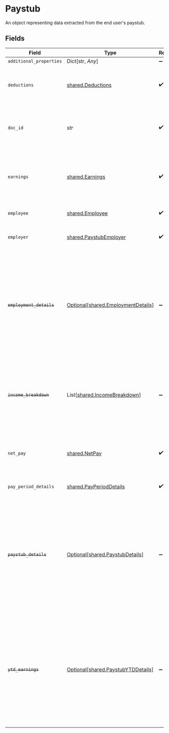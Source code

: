 # Paystub

An object representing data extracted from the end user's paystub.


## Fields

| Field                                                                                                                                                                                        | Type                                                                                                                                                                                         | Required                                                                                                                                                                                     | Description                                                                                                                                                                                  |
| -------------------------------------------------------------------------------------------------------------------------------------------------------------------------------------------- | -------------------------------------------------------------------------------------------------------------------------------------------------------------------------------------------- | -------------------------------------------------------------------------------------------------------------------------------------------------------------------------------------------- | -------------------------------------------------------------------------------------------------------------------------------------------------------------------------------------------- |
| `additional_properties`                                                                                                                                                                      | Dict[str, *Any*]                                                                                                                                                                             | :heavy_minus_sign:                                                                                                                                                                           | N/A                                                                                                                                                                                          |
| `deductions`                                                                                                                                                                                 | [shared.Deductions](../../models/shared/deductions.md)                                                                                                                                       | :heavy_check_mark:                                                                                                                                                                           | An object with the deduction information found on a paystub.                                                                                                                                 |
| `doc_id`                                                                                                                                                                                     | *str*                                                                                                                                                                                        | :heavy_check_mark:                                                                                                                                                                           | An identifier of the document referenced by the document metadata.                                                                                                                           |
| `earnings`                                                                                                                                                                                   | [shared.Earnings](../../models/shared/earnings.md)                                                                                                                                           | :heavy_check_mark:                                                                                                                                                                           | An object representing both a breakdown of earnings on a paystub and the total earnings.                                                                                                     |
| `employee`                                                                                                                                                                                   | [shared.Employee](../../models/shared/employee.md)                                                                                                                                           | :heavy_check_mark:                                                                                                                                                                           | Data about the employee.                                                                                                                                                                     |
| `employer`                                                                                                                                                                                   | [shared.PaystubEmployer](../../models/shared/paystubemployer.md)                                                                                                                             | :heavy_check_mark:                                                                                                                                                                           | Information about the employer on the paystub                                                                                                                                                |
| ~~`employment_details`~~                                                                                                                                                                     | [Optional[shared.EmploymentDetails]](../../models/shared/employmentdetails.md)                                                                                                               | :heavy_minus_sign:                                                                                                                                                                           | : warning: ** DEPRECATED **: This will be removed in a future release, please migrate away from it as soon as possible.<br/><br/>An object representing employment details found on a paystub. |
| ~~`income_breakdown`~~                                                                                                                                                                       | List[[shared.IncomeBreakdown](../../models/shared/incomebreakdown.md)]                                                                                                                       | :heavy_minus_sign:                                                                                                                                                                           | : warning: ** DEPRECATED **: This will be removed in a future release, please migrate away from it as soon as possible.                                                                      |
| `net_pay`                                                                                                                                                                                    | [shared.NetPay](../../models/shared/netpay.md)                                                                                                                                               | :heavy_check_mark:                                                                                                                                                                           | An object representing information about the net pay amount on the paystub.                                                                                                                  |
| `pay_period_details`                                                                                                                                                                         | [shared.PayPeriodDetails](../../models/shared/payperioddetails.md)                                                                                                                           | :heavy_check_mark:                                                                                                                                                                           | Details about the pay period.                                                                                                                                                                |
| ~~`paystub_details`~~                                                                                                                                                                        | [Optional[shared.PaystubDetails]](../../models/shared/paystubdetails.md)                                                                                                                     | :heavy_minus_sign:                                                                                                                                                                           | : warning: ** DEPRECATED **: This will be removed in a future release, please migrate away from it as soon as possible.<br/><br/>An object representing details that can be found on the paystub. |
| ~~`ytd_earnings`~~                                                                                                                                                                           | [Optional[shared.PaystubYTDDetails]](../../models/shared/paystubytddetails.md)                                                                                                               | :heavy_minus_sign:                                                                                                                                                                           | : warning: ** DEPRECATED **: This will be removed in a future release, please migrate away from it as soon as possible.<br/><br/>The amount of income earned year to date, as based on paystub data. |